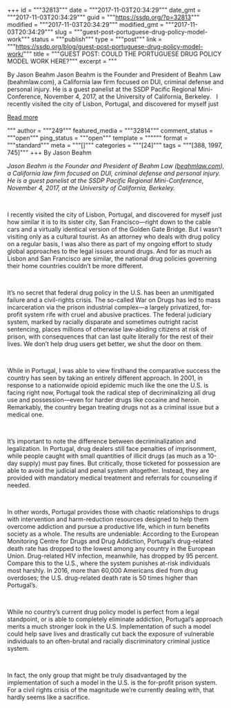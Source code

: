 +++
id = """32813"""
date = """2017-11-03T20:34:29"""
date_gmt = """2017-11-03T20:34:29"""
guid = """https://ssdp.org/?p=32813"""
modified = """2017-11-03T20:34:29"""
modified_gmt = """2017-11-03T20:34:29"""
slug = """guest-post-portuguese-drug-policy-model-work"""
status = """publish"""
type = """post"""
link = """https://ssdp.org/blog/guest-post-portuguese-drug-policy-model-work/"""
title = """GUEST POST: COULD THE PORTUGUESE DRUG POLICY MODEL WORK HERE?"""
excerpt = """<p>By Jason Beahm Jason Beahm is the Founder and President of Beahm Law (beahmlaw.com), a California law firm focused on DUI, criminal defense and personal injury. He is a guest panelist at the SSDP Pacific Regional Mini-Conference, November 4, 2017, at the University of California, Berkeley. &nbsp; I recently visited the city of Lisbon, Portugal, and discovered for myself just</p>
<div class="h10"></div>
<p><a class="more-link2 flat" href="https://ssdp.org/blog/guest-post-portuguese-drug-policy-model-work/">Read more</a></p>
"""
author = """249"""
featured_media = """32814"""
comment_status = """open"""
ping_status = """open"""
template = """"""
format = """standard"""
meta = """[]"""
categories = """[24]"""
tags = """[388, 1997, 745]"""
+++
<span style="font-weight: 400;">By Jason Beahm</span>

<em>Jason Beahm is the Founder and President of Beahm Law (<a href="http://beahmlaw.com/">beahmlaw.com</a>), a California law firm focused on DUI, criminal defense and personal injury. He is a guest panelist at the SSDP Pacific Regional Mini-Conference, November 4, 2017, at the University of California, Berkeley.</em>

&nbsp;

<span style="font-weight: 400;">I recently visited the city of Lisbon, Portugal, and discovered for myself just how similar it is to its sister city, San Francisco—right down to the cable cars and a virtually identical version of the Golden Gate Bridge. But I wasn’t visiting only as a cultural tourist. As an attorney who deals with drug policy on a regular basis, I was also there as part of my ongoing effort to study global approaches to the legal issues around drugs. And for as much as Lisbon and San Francisco are similar, the national drug policies governing their home countries couldn’t be more different. </span>

&nbsp;

<span style="font-weight: 400;">It’s no secret that federal drug policy in the U.S. has been an unmitigated failure and a civil-rights crisis. The so-called War on Drugs has led to mass incarceration via the prison industrial complex—a largely privatized, for-profit system rife with cruel and abusive practices. The federal judiciary system, marked by racially disparate and sometimes outright racist sentencing, places millions of otherwise law-abiding citizens at risk of prison, with consequences that can last quite literally for the rest of their lives. We don’t help drug users get better, we shut the door on them.</span>

&nbsp;

<span style="font-weight: 400;">While in Portugal, I was able to view firsthand the comparative success the country has seen by taking an entirely different approach. In 2001, in response to a nationwide opioid epidemic much like the one the U.S. is facing right now, Portugal took the radical step of decriminalizing all drug use and possession—even for harder drugs like cocaine and heroin. Remarkably, the country began treating drugs not as a criminal issue but a medical one. </span>

&nbsp;

<span style="font-weight: 400;">It’s important to note the difference between decriminalization and legalization. In Portugal, drug dealers still face penalties of imprisonment, while people caught with small quantities of illicit drugs (as much as a 10-day supply) must pay fines. But critically, those ticketed for possession are able to avoid the judicial and penal system altogether. Instead, they are provided with mandatory medical treatment and referrals for counseling if needed.</span>

&nbsp;

<span style="font-weight: 400;">In other words, Portugal provides those with chaotic relationships to drugs with intervention and harm-reduction resources designed to help them overcome addiction and pursue a productive life, which in turn benefits society as a whole. The results are undeniable: According to the European Monitoring Centre for Drugs and Drug Addiction, Portugal’s drug-related death rate has dropped to the lowest among any country in the European Union. Drug-related HIV infection, meanwhile, has dropped by 95 percent. Compare this to the U.S., where the system punishes at-risk individuals most harshly. In 2016, more than 60,000 Americans died from drug overdoses; the U.S. drug-related death rate is 50 times higher than Portugal’s.</span>

&nbsp;

<span style="font-weight: 400;">While no country’s current drug policy model is perfect from a legal standpoint, or is able to completely eliminate addiction, Portugal’s approach merits a much stronger look in the U.S. Implementation of such a model could help save lives and drastically cut back the exposure of vulnerable individuals to an often-brutal and racially discriminatory criminal justice system.</span>

&nbsp;

<span style="font-weight: 400;">In fact, the only group that might be truly disadvantaged by the implementation of such a model in the U.S. is the for-profit prison system. For a civil rights crisis of the magnitude we’re currently dealing with, that hardly seems like a sacrifice.</span>

&nbsp;
